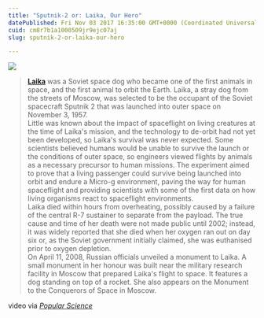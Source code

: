 ```yaml
---
title: "Sputnik-2 or: Laika, Our Hero"
datePublished: Fri Nov 03 2017 16:35:00 GMT+0000 (Coordinated Universal Time)
cuid: cm8r7b1a1000509jr9ejc07aj
slug: sputnik-2-or-laika-our-hero

---
```



[![](https://cdn.hashnode.com/res/hashnode/image/upload/v1743070726479/97f43faa-898f-4f71-8bb5-d992eb4a7e7d.jpeg)](https://en.wikipedia.org/wiki/File:Laika_(Soviet_dog).jpg)

> [**Laika**](https://en.wikipedia.org/wiki/Laika) was a Soviet space dog who became one of the first animals in space, and the first animal to orbit the Earth. Laika, a stray dog from the streets of Moscow, was selected to be the occupant of the Soviet spacecraft Sputnik 2 that was launched into outer space on November 3, 1957.  
> Little was known about the impact of spaceflight on living creatures at the time of Laika's mission, and the technology to de-orbit had not yet been developed, so Laika's survival was never expected. Some scientists believed humans would be unable to survive the launch or the conditions of outer space, so engineers viewed flights by animals as a necessary precursor to human missions. The experiment aimed to prove that a living passenger could survive being launched into orbit and endure a Micro-g environment, paving the way for human spaceflight and providing scientists with some of the first data on how living organisms react to spaceflight environments.  
> Laika died within hours from overheating, possibly caused by a failure of the central R-7 sustainer to separate from the payload. The true cause and time of her death were not made public until 2002; instead, it was widely reported that she died when her oxygen ran out on day six or, as the Soviet government initially claimed, she was euthanised prior to oxygen depletion.  
> On April 11, 2008, Russian officials unveiled a monument to Laika. A small monument in her honour was built near the military research facility in Moscow that prepared Laika's flight to space. It features a dog standing on top of a rocket. She also appears on the Monument to the Conquerors of Space in Moscow.

video via [_Popular Science_](http://popsci.tumblr.com/post/166041770088/in-1957-a-soviet-street-dog-named-laika-launched)